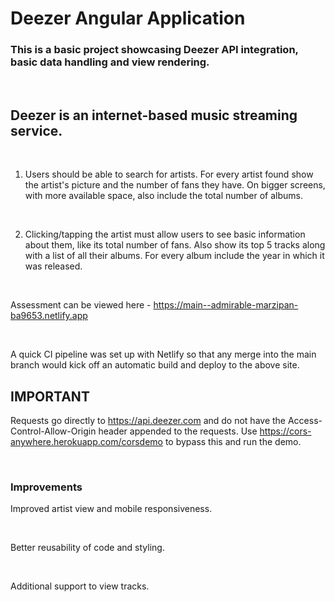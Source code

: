 # Deezer Angular Application

### This is a basic project showcasing Deezer API integration, basic data handling and view rendering. 
<br/>

## Deezer is an internet-based music streaming service. 

<br />

1.  Users should be able to search for artists.  For every artist found show the artist's picture and the number of fans they have.  On bigger screens, with more available space, also include the total number of albums.

<br />

2.  Clicking/tapping the artist must allow users to see basic information about them, like its total number of fans.  Also show its top 5 tracks along with a list of all their albums.  For every album include the year in which it was released.

<br />

Assessment can be viewed here - https://main--admirable-marzipan-ba9653.netlify.app

<br />

A quick CI pipeline was set up with Netlify so that any merge into the main branch would kick off an automatic build and deploy to the above site. 

## IMPORTANT

Requests go directly to https://api.deezer.com and do not have the Access-Control-Allow-Origin header appended to the requests. Use https://cors-anywhere.herokuapp.com/corsdemo to bypass this and run the demo.
 
<br />

### Improvements

Improved artist view and mobile responsiveness.

<br />

Better reusability of code and styling.

<br />

Additional support to view tracks.
